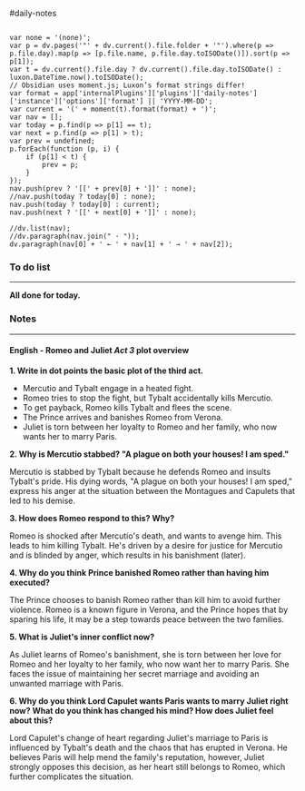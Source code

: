 #daily-notes 
```dataviewjs

var none = '(none)';
var p = dv.pages('"' + dv.current().file.folder + '"').where(p => p.file.day).map(p => [p.file.name, p.file.day.toISODate()]).sort(p => p[1]);
var t = dv.current().file.day ? dv.current().file.day.toISODate() : luxon.DateTime.now().toISODate();
// Obsidian uses moment.js; Luxon’s format strings differ!
var format = app['internalPlugins']['plugins']['daily-notes']['instance']['options']['format'] || 'YYYY-MM-DD';
var current = '(' + moment(t).format(format) + ')';
var nav = [];
var today = p.find(p => p[1] == t);
var next = p.find(p => p[1] > t);
var prev = undefined;
p.forEach(function (p, i) {
    if (p[1] < t) {
        prev = p;
    }
});
nav.push(prev ? '[[' + prev[0] + ']]' : none);
//nav.push(today ? today[0] : none);
nav.push(today ? today[0] : current);
nav.push(next ? '[[' + next[0] + ']]' : none);

//dv.list(nav);
//dv.paragraph(nav.join(" · "));
dv.paragraph(nav[0] + ' ← ' + nav[1] + ' → ' + nav[2]);
```
### To do list
---
**All done for today.**


### Notes
---
#### English - Romeo and Juliet *Act 3* plot overview

**1. Write in dot points the basic plot of the third act.**  
- Mercutio and Tybalt engage in a heated fight.
- Romeo tries to stop the fight, but Tybalt accidentally kills Mercutio.
- To get payback, Romeo kills Tybalt and flees the scene.
- The Prince arrives and banishes Romeo from Verona.
- Juliet is torn between her loyalty to Romeo and her family, who now wants her to marry Paris.


**2. Why is Mercutio stabbed? "A plague on both your houses! I am sped."**   

Mercutio is stabbed by Tybalt because he defends Romeo and insults Tybalt's pride. His dying words, "A plague on both your houses! I am sped," express his anger at the situation between the Montagues and Capulets that led to his demise.


**3. How does Romeo respond to this? Why?**   

Romeo is shocked after Mercutio's death, and wants to avenge him. This leads to him killing Tybalt. He's driven by a desire for justice for Mercutio and is blinded by anger, which results in his banishment (later).


**4. Why do you think Prince banished Romeo rather than having him executed?**   

The Prince chooses to banish Romeo rather than kill him to avoid further violence. Romeo is a known figure in Verona, and the Prince hopes that by sparing his life, it may be a step towards peace between the two families.


**5. What is Juliet's inner conflict now?**   

As Juliet learns of Romeo's banishment, she is torn between her love for Romeo and her loyalty to her family, who now want her to marry Paris. She faces the issue of maintaining her secret marriage and avoiding an unwanted marriage with Paris.


**6. Why do you think Lord Capulet wants Paris wants to marry Juliet right now? What do you think has changed his mind? How does Juliet feel about this?**

Lord Capulet's change of heart regarding Juliet's marriage to Paris is influenced by Tybalt's death and the chaos that has erupted in Verona. He believes Paris will help mend the family's reputation, however, Juliet strongly opposes this decision, as her heart still belongs to Romeo, which further complicates the situation.
